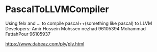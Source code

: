 # PascalToLLVMCompiler
Using felx and ... to compile pascal++(something like pascal) to LLVM
Developers:
Amir Hossein Mohssen nezhad 96105394
Mohammad FattahPour 96105937

https://www.dabeaz.com/ply/ply.html